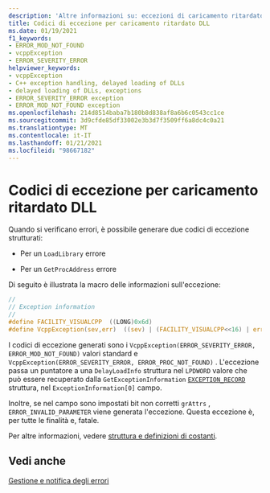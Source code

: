 ```yaml
---
description: 'Altre informazioni su: eccezioni di caricamento ritardato (C/C++)'
title: Codici di eccezione per caricamento ritardato DLL
ms.date: 01/19/2021
f1_keywords:
- ERROR_MOD_NOT_FOUND
- vcppException
- ERROR_SEVERITY_ERROR
helpviewer_keywords:
- vcppException
- C++ exception handling, delayed loading of DLLs
- delayed loading of DLLs, exceptions
- ERROR_SEVERITY_ERROR exception
- ERROR_MOD_NOT_FOUND exception
ms.openlocfilehash: 214d8514baba7b180b8d838af8a6b6c0543cc1ce
ms.sourcegitcommit: 3d9cfde85df33002e3b3d7f3509ff6a8dc4c0a21
ms.translationtype: MT
ms.contentlocale: it-IT
ms.lasthandoff: 01/21/2021
ms.locfileid: "98667182"
---
```

# <a name="dll-delay-load-exception-codes"></a>Codici di eccezione per caricamento ritardato DLL

Quando si verificano errori, è possibile generare due codici di eccezione strutturati:

- Per un `LoadLibrary` errore

- Per un `GetProcAddress` errore

Di seguito è illustrata la macro delle informazioni sull'eccezione:

```C
//
// Exception information
//
#define FACILITY_VISUALCPP  ((LONG)0x6d)
#define VcppException(sev,err)  ((sev) | (FACILITY_VISUALCPP<<16) | err)
```

I codici di eccezione generati sono i `VcppException(ERROR_SEVERITY_ERROR, ERROR_MOD_NOT_FOUND)` valori standard e `VcppException(ERROR_SEVERITY_ERROR, ERROR_PROC_NOT_FOUND)` . L'eccezione passa un puntatore a una `DelayLoadInfo` struttura nel `LPDWORD` valore che può essere recuperato dalla `GetExceptionInformation` [`EXCEPTION_RECORD`](/windows/win32/api/winnt/ns-winnt-exception_record) struttura, nel `ExceptionInformation[0]` campo.

Inoltre, se nel campo sono impostati bit non corretti `grAttrs` , `ERROR_INVALID_PARAMETER` viene generata l'eccezione. Questa eccezione è, per tutte le finalità e, fatale.

Per altre informazioni, vedere [struttura e definizioni di costanti](structure-and-constant-definitions.md).

## <a name="see-also"></a>Vedi anche

[Gestione e notifica degli errori](error-handling-and-notification.md)
